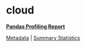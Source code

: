 # cloud

[**Pandas Profiling Report**](../docs_sources/profile/cloud.html)

[Metadata](metadata.yaml) | [Summary Statistics](summary_stats.csv)

